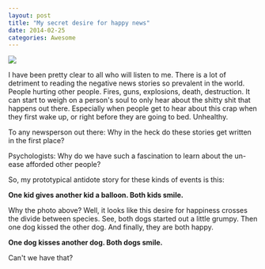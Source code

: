 ```yaml
---
layout: post
title: "My secret desire for happy news"
date: 2014-02-25
categories: Awesome
---
```


<img src="{{site.baseurl}}/images/two-dogs-smile.jpg">


I have been pretty clear to all who will listen to me. There is a lot of detriment to reading the negative news stories so prevalent in the world. People hurting other people. Fires, guns, explosions, death, destruction. It can start to weigh on a person's soul to only hear about the shitty shit that happens out there. Especially when people get to hear about this crap when they first wake up, or right before they are going to bed. Unhealthy.


To any newsperson out there: Why in the heck do these stories get written in the first place?

Psychologists: Why do we have such a fascination to learn about the un-ease afforded other people?

So, my prototypical antidote story for these kinds of events is this:

**One kid gives another kid a balloon. Both kids smile.**

Why the photo above? Well, it looks like this desire for happiness crosses the divide between species. See, both dogs started out a little grumpy. Then one dog kissed the other dog. And finally, they are both happy.

**One dog kisses another dog. Both dogs smile.**

Can't we have that?
